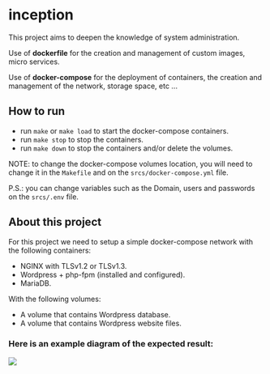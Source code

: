 # inception
This project aims to deepen the knowledge of system administration.

Use of <strong>dockerfile</strong> for the creation and management of custom images, micro services.

Use of <strong>docker-compose</strong> for the deployment of containers, the creation and management of the network, storage space, etc ...

## How to run

- run `make` or `make load` to start the docker-compose containers.
- run `make stop` to stop the containers.
- run `make down` to stop the containers and/or delete the volumes.

NOTE: to change the docker-compose volumes location, you will need to change it in the `Makefile` and on the `srcs/docker-compose.yml` file.

P.S.: you can change variables such as the Domain, users and passwords on the `srcs/.env` file.

## About this project

For this project we need to setup a simple docker-compose network with the following containers:

- NGINX with TLSv1.2 or TLSv1.3.
- Wordpress + php-fpm (installed and configured).
- MariaDB.

With the following volumes:

- A volume that contains Wordpress database.
- A volume that contains Wordpress website files.

### Here is an example diagram of the expected result:

<img src="https://github.com/csalihburak/Inception/blob/master/images/image.png"/>

